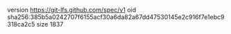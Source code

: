 version https://git-lfs.github.com/spec/v1
oid sha256:385b5a0242707f6155acf30a6da82a67dd47530145e2c916f7e1ebc9318ca2c5
size 1837
